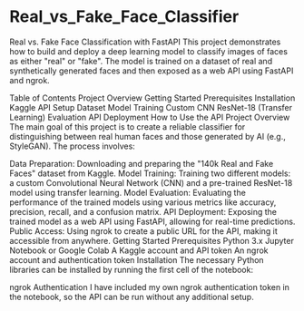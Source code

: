 # Real_vs_Fake_Face_Classifier
Real vs. Fake Face Classification with FastAPI
This project demonstrates how to build and deploy a deep learning model to classify images of faces as either "real" or "fake". The model is trained on a dataset of real and synthetically generated faces and then exposed as a web API using FastAPI and ngrok.

Table of Contents
Project Overview
Getting Started
Prerequisites
Installation
Kaggle API Setup
Dataset
Model Training
Custom CNN
ResNet-18 (Transfer Learning)
Evaluation
API Deployment
How to Use the API
Project Overview
The main goal of this project is to create a reliable classifier for distinguishing between real human faces and those generated by AI (e.g., StyleGAN). The process involves:

Data Preparation: Downloading and preparing the "140k Real and Fake Faces" dataset from Kaggle.
Model Training: Training two different models: a custom Convolutional Neural Network (CNN) and a pre-trained ResNet-18 model using transfer learning.
Model Evaluation: Evaluating the performance of the trained models using various metrics like accuracy, precision, recall, and a confusion matrix.
API Deployment: Exposing the trained model as a web API using FastAPI, allowing for real-time predictions.
Public Access: Using ngrok to create a public URL for the API, making it accessible from anywhere.
Getting Started
Prerequisites
Python 3.x
Jupyter Notebook or Google Colab
A Kaggle account and API token
An ngrok account and authentication token
Installation
The necessary Python libraries can be installed by running the first cell of the notebook:

ngrok Authentication
I have included my own ngrok authentication token in the notebook, so the API can be run without any additional setup.
